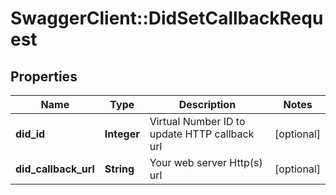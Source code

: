 # SwaggerClient::DidSetCallbackRequest

## Properties
Name | Type | Description | Notes
------------ | ------------- | ------------- | -------------
**did_id** | **Integer** | Virtual Number ID to update HTTP callback url | [optional] 
**did_callback_url** | **String** | Your web server Http(s) url | [optional] 


